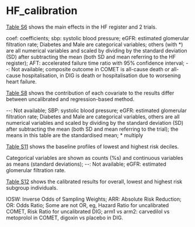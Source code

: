 # HF_calibration

[Table S6](S6.csv) shows the main effects in the HF register and 2 trials. 

coef: coefficients; sbp: systolic blood pressure; eGFR: estimated glomerular filtration rate; Diabetes and Male are categorical variables; others (with *) are all numerical variables and scaled by dividing by the standard deviation (SD) after subtracting the mean (both SD and mean referring to the HF register); AFT: accelerated failure time ratio with 95% confidence interval; --: Not available; composite outcome in COMET is all-cause death or all-cause hospitalisation, in DIG is death or hospitalisation due to worsening heart failure. 

[Table S8](S8.csv) shows the contribution of each covariate to the results differ between uncalibrated and regression-based method.

--: Not available; SBP: systolic blood pressure; eGFR: estimated glomerular filtration rate; Diabetes and Male are categorical variables, others are all numerical variables and scaled by dividing by the standard deviation (SD) after subtracting the mean (both SD and mean referring to the trial); the means in this table are the standardised mean; * multiply

[Table S11](S11.csv) shows the baseline profiles of lowest and highest risk deciles.

Categorical variables are shown as counts (%s) and continuous variables as means (standard deviations); --: Not available; eGFR: estimated glomerular filtration rate.

[Table S12](S12.csv) shows the calibrated results for overall, lowest and highest risk subgroup individuals.

IOSW: Inverse Odds of Sampling Weights; ARR: Absolute Risk Reduction; OR: Odds Ratio; Some are not OR, eg, Hazard Ratio for uncalibrated COMET, Risk Ratio for uncalibrated DIG; arm1 vs arm2: carvedilol vs metoprolol in COMET, digoxin vs placebo in DIG. 
